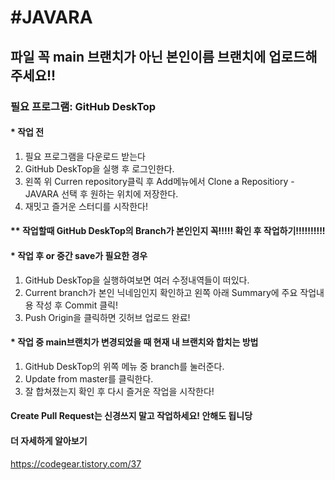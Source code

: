 #JAVARA
============
## 파일 꼭 main 브랜치가 아닌 본인이름 브랜치에 업로드해주세요!!

### 필요 프로그램: GitHub DeskTop

#### * 작업 전
1. 필요 프로그램을 다운로드 받는다
2. GitHub DeskTop을 실행 후 로그인한다.
3. 왼쪽 위 Curren repository클릭 후 Add메뉴에서 Clone a Repositiory - JAVARA 선택 후 원하는 위치에 저장한다.
4. 재밋고 즐거운 스터디를 시작한다!

#### ** 작업할때 GitHub DeskTop의 Branch가 본인인지 꼭!!!!! 확인 후 작업하기!!!!!!!!!!

#### * 작업 후 or 중간 save가 필요한 경우
1. GitHub DeskTop을 실행하여보면 여러 수정내역들이 떠있다.
2. Current branch가 본인 닉네임인지 확인하고 왼쪽 아래 Summary에 주요 작업내용 작성 후 Commit 클릭!
3. Push Origin을 클릭하면 깃허브 업로드 완료!



#### * 작업 중 main브랜치가 변경되었을 때 현재 내 브랜치와 합치는 방법
1. GitHub DeskTop의 위쪽 메뉴 중 branch를 눌러준다.
2. Update from master를 클릭한다.
3. 잘 합쳐졌는지 확인 후 다시 즐거운 작업을 시작한다!

#### Create Pull Request는 신경쓰지 말고 작업하세요! 안해도 됩니당

#### 더 자세하게 알아보기
https://codegear.tistory.com/37
